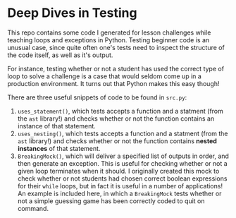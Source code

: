 # Deep Dives in Testing

This repo contains some code I generated for lesson challenges while teaching loops and exceptions in Python. Testing beginner code is an unusual case, since quite often one's tests need to inspect the structure of the code itself, as well as it's output. 

For instance, testing whether or not a student has used the correct type of loop to solve a challenge is a case that would seldom come up in a production environment. It turns out that Python makes this easy though!

There are three useful snippets of code to be found in `src.py`:

1. `uses_statement()`, which tests accepts a function and a statment (from the `ast` library!) and checks whether or not the function contains an instance of that statement.
1. `uses_nesting()`, which tests accepts a function and a statment (from the `ast` library!) and checks whether or not the function contains **nested instances** of that statement.
1. `BreakingMock()`, which will deliver a specified list of outputs in order, and then generate an exception. This is useful for checking whether or not a given loop terminates when it should. I originally created this mock to check whether or not students had chosen correct boolean expressions for their `while` loops, but in fact it is useful in a number of applications! An example is included here, in which a `BreakingMock` tests whether or not a simple guessing game has been correctly coded to quit on command.
